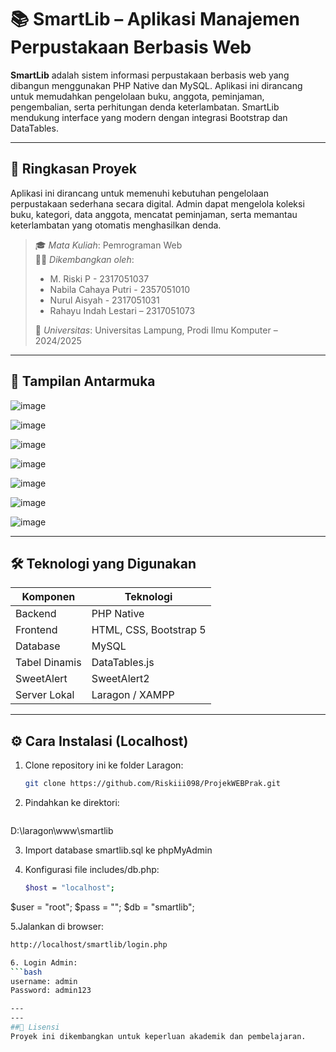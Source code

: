 # 📚 SmartLib – Aplikasi Manajemen Perpustakaan Berbasis Web

**SmartLib** adalah sistem informasi perpustakaan berbasis web yang dibangun menggunakan PHP Native dan MySQL. Aplikasi ini dirancang untuk memudahkan pengelolaan buku, anggota, peminjaman, pengembalian, serta perhitungan denda keterlambatan. SmartLib mendukung interface yang modern dengan integrasi Bootstrap dan DataTables.

---

## 🧭 Ringkasan Proyek

Aplikasi ini dirancang untuk memenuhi kebutuhan pengelolaan perpustakaan sederhana secara digital. Admin dapat mengelola koleksi buku, kategori, data anggota, mencatat peminjaman, serta memantau keterlambatan yang otomatis menghasilkan denda.

> 🎓 *Mata Kuliah*: Pemrograman Web  
> 🧑‍💻 *Dikembangkan oleh*:
> - M. Riski P - 2317051037
> - Nabila Cahaya Putri - 2357051010
> - Nurul Aisyah - 2317051031	
> - Rahayu Indah Lestari – 2317051073
>
> 🏫 *Universitas*: Universitas Lampung, Prodi Ilmu Komputer – 2024/2025

---

## 📸 Tampilan Antarmuka

![image](https://github.com/user-attachments/assets/f6374e95-ff26-49bb-b13c-d26da762a914)

![image](https://github.com/user-attachments/assets/09ea3e7d-3b43-4cbb-811c-de5141ecd4b4)

![image](https://github.com/user-attachments/assets/e546df11-2422-4e1d-926c-06601b375755)

![image](https://github.com/user-attachments/assets/8e98e7ee-3018-4137-bba2-ddff2201adb2)

![image](https://github.com/user-attachments/assets/ec353df8-9a84-40e9-9a35-dd437aae4f2a)

![image](https://github.com/user-attachments/assets/2f0d590b-c375-4b8a-9862-e02515f05b6c)

![image](https://github.com/user-attachments/assets/7be19bc7-0a72-4731-b880-4ed95d94090c)






---

## 🛠 Teknologi yang Digunakan

| Komponen         | Teknologi                         |
|------------------|------------------------------------|
| Backend          | PHP Native                         |
| Frontend         | HTML, CSS, Bootstrap 5             |
| Database         | MySQL                              |
| Tabel Dinamis    | DataTables.js                      |
| SweetAlert       | SweetAlert2                        |
| Server Lokal     | Laragon / XAMPP                    |

---

## ⚙️ Cara Instalasi (Localhost)
1. Clone repository ini ke folder Laragon:
   ```bash
   git clone https://github.com/Riskiii098/ProjekWEBPrak.git

2. Pindahkan ke direktori:
   ```bash
D:\laragon\www\smartlib

3. Import database smartlib.sql ke phpMyAdmin

4. Konfigurasi file includes/db.php:
   ```bash
   $host = "localhost";
$user = "root";
$pass = "";
$db   = "smartlib";

5.Jalankan di browser:
   ```bash
   http://localhost/smartlib/login.php

6. Login Admin:
```bash
username: admin
Password: admin123

---
---
##📄 Lisensi
Proyek ini dikembangkan untuk keperluan akademik dan pembelajaran.
